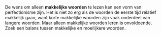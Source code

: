 De wens om alleen **makkelijke woorden** te lezen kan een vorm van perfectionisme zijn. Het is niet zo erg als de woorden de eerste tijd relatief makkelijk gaan, want korte makkelijke woorden zijn vaak onderdeel van langere woorden. Maar alleen makkelijke woorden leren is onvoldoende. Zoek een balans tussen makkelijke en moeilijkere woorden.

